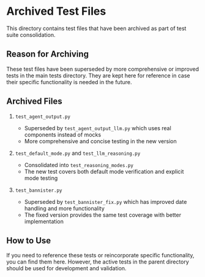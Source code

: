 # Archived Test Files

This directory contains test files that have been archived as part of test suite consolidation.

## Reason for Archiving

These test files have been superseded by more comprehensive or improved tests in the main tests directory. They are kept here for reference in case their specific functionality is needed in the future.

## Archived Files

1. `test_agent_output.py`
   - Superseded by `test_agent_output_llm.py` which uses real components instead of mocks
   - More comprehensive and concise testing in the new version

2. `test_default_mode.py` and `test_llm_reasoning.py`
   - Consolidated into `test_reasoning_modes.py`
   - The new test covers both default mode verification and explicit mode testing
   
3. `test_bannister.py`
   - Superseded by `test_bannister_fix.py` which has improved date handling and more functionality
   - The fixed version provides the same test coverage with better implementation

## How to Use

If you need to reference these tests or reincorporate specific functionality, you can find them here. However, the active tests in the parent directory should be used for development and validation.
